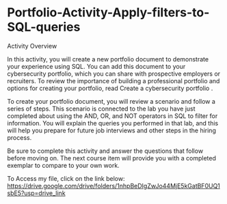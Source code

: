 # Portfolio-Activity-Apply-filters-to-SQL-queries
Activity Overview

In this activity, you will create a new portfolio document to demonstrate your experience using SQL. You can add this document to your cybersecurity portfolio, which you can share with prospective employers or recruiters. To review the importance of building a professional portfolio and options for creating your portfolio, read 
Create a cybersecurity portfolio
.

To create your portfolio document, you will review a scenario and follow a series of steps. This scenario is connected to 
the lab
 you have just completed about using the AND, OR, and NOT operators in SQL to filter for information. You will explain the queries you performed in that lab, and this will help you prepare for future job interviews and other steps in the hiring process.

Be sure to complete this activity and answer the questions that follow before moving on. The next course item will provide you with a completed exemplar to compare to your own work.

To Access my file, click on the link below:
https://drive.google.com/drive/folders/1nhpBeDIgZwJo44MjE5kGatBF0UQ1sbE5?usp=drive_link

